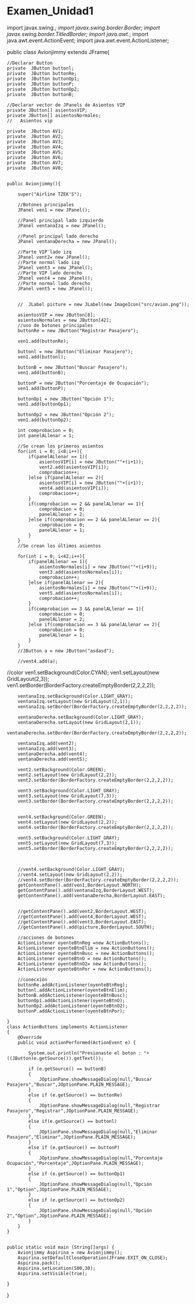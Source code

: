 # Examen_Unidad1

import javax.swing.*;
import javax.swing.border.Border;
import javax.swing.border.TitledBorder;
import java.awt.*;
import java.awt.event.ActionEvent;
import java.awt.event.ActionListener;

public class Avionjimmy extends JFrame{

    //Declarar Button
    private  JButton buttonl;
    private  JButton buttonRe;
    private  JButton buttonOp1;
    private  JButton buttonP;
    private  JButton buttonOp2;
    private  JButton buttonB;

    //Declarar vector de JPanels de Asientos VIP
    private JButton[] asientosVIP;
    private JButton[] asientosNormales;
    //   Asientos vip

    private  JButton AV1;
    private  JButton AV2;
    private  JButton AV3;
    private  JButton AV4;
    private  JButton AV5;
    private  JButton AV6;
    private  JButton AV7;
    private  JButton AV8;


    public Avionjimmy(){

        super("Airline TZEK'S");

        //Botones principales
        JPanel ven1 = new JPanel();

        //Panel principal lado izquierdo
        JPanel ventanaIzq = new JPanel();

        //Panel principal lado derecho
        JPanel ventanaDerecha = new JPanel();

        //Parte VIP¨lado izq
        JPanel vent2= new JPanel();
        //Parte normal lado izq
        JPanel vent3 = new JPanel();
        //Parte VIP lado derecho
        JPanel vent4 = new JPanel();
        //Parte normal lado derecho
        JPanel vent5 = new JPanel();


        //  JLabel picture = new JLabel(new ImageIcon("src/avion.png"));

        asientosVIP = new JButton[8];
        asientosNormales = new JButton[42];
        //uso de botones principales
        buttonRe = new JButton("Registrar Pasajero");

        ven1.add(buttonRe);

        buttonl = new JButton("Eliminar Pasajero");
        ven1.add(buttonl);

        buttonB = new JButton("Buscar Pasajero");
        ven1.add(buttonB);

        buttonP = new JButton("Porcentaje de Ocupación");
        ven1.add(buttonP);

        buttonOp1 = new JButton("Opción 1");
        ven1.add(buttonOp1);

        buttonOp2 = new JButton("Opción 2");
        ven1.add(buttonOp2);

        int comprobacion = 0;
        int panelALlenar = 1;

        //Se crean los primeros asientos
        for(int i = 0; i<8;i++){
            if(panelALlenar == 1){
                asientosVIP[i] = new JButton(""+(i+1));
                vent2.add(asientosVIP[i]);
                comprobacion++;
            }else if(panelALlenar == 2){
                asientosVIP[i] = new JButton(""+(i+1));
                vent4.add(asientosVIP[i]);
                comprobacion++;
            }
            if(comprobacion == 2 && panelALlenar == 1){
                comprobacion = 0;
                panelALlenar = 2;
            }else if(comprobacion == 2 && panelALlenar == 2){
                comprobacion = 0;
                panelALlenar = 1;
            }
        }
        //Se crean los últimos asientos

        for(int i = 0; i<42;i++){
            if(panelALlenar == 1){
                asientosNormales[i] = new JButton(""+(i+9));
                vent3.add(asientosNormales[i]);
                comprobacion++;
            }else if(panelALlenar == 2){
                asientosNormales[i] = new JButton(""+(i+9));
                vent5.add(asientosNormales[i]);
                comprobacion++;
            }
            if(comprobacion == 3 && panelALlenar == 1){
                comprobacion = 0;
                panelALlenar = 2;
            }else if(comprobacion == 3 && panelALlenar == 2){
                comprobacion = 0;
                panelALlenar = 1;
            }
        }
        //JButton a = new JButton("asdasd");

        //vent4.add(a);

//color
        ven1.setBackground(Color.CYAN);
        ven1.setLayout(new GridLayout(2,3));
        ven1.setBorder(BorderFactory.createEmptyBorder(2,2,2,2));

        ventanaIzq.setBackground(Color.LIGHT_GRAY);
        ventanaIzq.setLayout(new GridLayout(2,1));
        ventanaIzq.setBorder(BorderFactory.createEmptyBorder(2,2,2,2));

        ventanaDerecha.setBackground(Color.LIGHT_GRAY);
        ventanaDerecha.setLayout(new GridLayout(2,1));
        ventanaDerecha.setBorder(BorderFactory.createEmptyBorder(2,2,2,2));

        ventanaIzq.add(vent2);
        ventanaIzq.add(vent3);
        ventanaDerecha.add(vent4);
        ventanaDerecha.add(vent5);

        vent2.setBackground(Color.GREEN);
        vent2.setLayout(new GridLayout(2,2));
        vent2.setBorder(BorderFactory.createEmptyBorder(2,2,2,2));

        vent3.setBackground(Color.LIGHT_GRAY);
        vent3.setLayout(new GridLayout(7,3));
        vent3.setBorder(BorderFactory.createEmptyBorder(2,2,2,2));


        vent4.setBackground(Color.GREEN);
        vent4.setLayout(new GridLayout(2,2));
        vent4.setBorder(BorderFactory.createEmptyBorder(2,2,2,2));

        vent5.setBackground(Color.LIGHT_GRAY);
        vent5.setLayout(new GridLayout(7,3));
        vent5.setBorder(BorderFactory.createEmptyBorder(2,2,2,2));



        //vent4.setBackground(Color.LIGHT_GRAY);
        //vent4.setLayout(new GridLayout(2,2));
        //vent4.setBorder(BorderFactory.createEmptyBorder(2,2,2,2));
        getContentPane().add(ven1,BorderLayout.NORTH);
        getContentPane().add(ventanaIzq,BorderLayout.WEST);
        getContentPane().add(ventanaDerecha,BorderLayout.EAST);


        //getContentPane().add(vent2,BorderLayout.WEST);
        //getContentPane().add(vent4,BorderLayout.WEST);
        //getContentPane().add(vent3,BorderLayout.EAST);
        //getContentPane().add(picture,BorderLayout.SOUTH);

        //acciones de botones
        ActionListener oyenteBtnReg =new ActionButtons();
        ActionListener oyenteBtnElim = new ActionButtons();
        ActionListener oyenteBtnBusc = new ActionButtons();
        ActionListener oyenteBtnO = new ActionButtons();
        ActionListener oyenteBtnO2= new ActionButtons();
        ActionListener oyenteBtnPor = new ActionButtons();

        //conecxión
        buttonRe.addActionListener(oyenteBtnReg);
        buttonl.addActionListener(oyenteBtnElim);
        buttonB.addActionListener(oyenteBtnBusc);
        buttonOp1.addActionListener(oyenteBtnO);
        buttonOp2.addActionListener(oyenteBtnO2);
        buttonP.addActionListener(oyenteBtnPor);

    }
    class ActionButtons implements ActionListener
    {
        @Override
        public void actionPerformed(ActionEvent e) {

            System.out.println("Presionaste el boton : "+((JButton)e.getSource()).getText());

            if (e.getSource() == buttonB)
            {
                JOptionPane.showMessageDialog(null,"Buscar Pasajero","Buscar",JOptionPane.PLAIN_MESSAGE);
            }
            else if (e.getSource() == buttonRe)
            {
                JOptionPane.showMessageDialog(null,"Registrar Pasajero","Registrar",JOptionPane.PLAIN_MESSAGE);
            }
            else if(e.getSource() == buttonl)
            {
                JOptionPane.showMessageDialog(null,"Eliminar Pasajero","Eliminar",JOptionPane.PLAIN_MESSAGE);
            }
            else if (e.getSource() == buttonP)
            {
                JOptionPane.showMessageDialog(null,"Porcentaje Ocupación","Porcentaje",JOptionPane.PLAIN_MESSAGE);
            }
            else if (e.getSource() == buttonOp1)
            {
                JOptionPane.showMessageDialog(null,"Opción 1","Option",JOptionPane.PLAIN_MESSAGE);
            }
            else if (e.getSource() == buttonOp2)
            {
                JOptionPane.showMessageDialog(null,"Opción 2","Option",JOptionPane.PLAIN_MESSAGE);
            }
        }
    }


    public static void main (String[]args) {
        Avionjimmy Aspirina = new Avionjimmy();
        Aspirina.setDefaultCloseOperation(JFrame.EXIT_ON_CLOSE);
        Aspirina.pack();
        Aspirina.setLocation(500,30);
        Aspirina.setVisible(true);

    }


}
